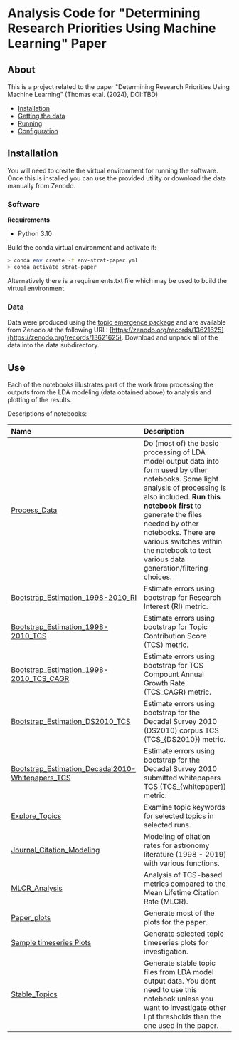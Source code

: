 # Analysis Code for "Determining Research Priorities Using Machine Learning" Paper 

## About
This is a project related to the paper "Determining Research Priorities Using Machine Learning" (Thomas etal. (2024), DOI:TBD) 

- [Installation](#installation)
- [Getting the data](#getting-the-data)
- [Running](#running)
- [Configuration](#configuration)


## Installation

You will need to create the virtual environment for running the software. Once this is installed you can use the provided utility or download the data manually from Zenodo.

### Software 
**Requirements**
- Python 3.10

Build the conda virtual environment and activate it:
```bash
> conda env create -f env-strat-paper.yml
> conda activate strat-paper
```

Alternatively there is a requirements.txt file which may be used to build the virtual environment.

### Data 

Data were produced using the [topic emergence package](https://github.com/abuonomo/topic-emergence-ADS) and are available from Zenodo at the following URL: [https://zenodo.org/records/13621625](https://zenodo.org/records/13621625). Download and unpack all of the data into the data subdirectory. 
 
## Use

Each of the notebooks illustrates part of the work from processing the outputs from the LDA modeling (data obtained above) to analysis and plotting of the results. 

Descriptions of notebooks:

| Name | Description |
| :--- | :---------- | 
| [Process\_Data](notebooks/Process_Data.ipynb) | Do (most of) the basic processing of LDA model output data into form used by other notebooks. Some light analysis of processing is also included. **Run this notebook first** to generate the files needed by other notebooks. There are various switches within the notebook to test various data generation/filtering choices. |  
| [Bootstrap\_Estimation\_1998-2010\_RI](notebooks/Bootstrap_Estimation_1998-2010_RI.ipynb) | Estimate errors using bootstrap for Research Interest (RI) metric. |  
| [Bootstrap\_Estimation\_1998-2010\_TCS](notebooks/Bootstrap_Estimation_1998-2010_TCS.ipynb)| Estimate errors using bootstrap for Topic Contribution Score (TCS) metric. |  
| [Bootstrap\_Estimation\_1998-2010\_TCS\_CAGR]( notebooks/Bootstrap_Estimation_1998-2010_TCS_CAGR.ipynb) | Estimate errors using bootstrap for TCS Compount Annual Growth Rate (TCS\_CAGR) metric. | 
| [Bootstrap\_Estimation\_DS2010\_TCS](notebooks/Bootstrap_Estimation_DS2010_TCS.ipynb)        | Estimate errors using bootstrap for the Decadal Survey 2010 (DS2010) corpus TCS (TCS_{DS2010}) metric. | 
| [Bootstrap\_Estimation\_Decadal2010-Whitepapers\_TCS](notebooks/Bootstrap_Estimation_Decadal2010-Whitepapers_TCS.ipynb) | Estimate errors using bootstrap for the Decadal Survey 2010 submitted whitepapers TCS (TCS_{whitepaper}) metric. | 
| [Explore\_Topics](notebooks/Explore_Topics.ipynb) | Examine topic keywords for selected topics in selected runs. |  
| [Journal\_Citation\_Modeling](notebooks/Journal_Citation_Modeling.ipynb) | Modeling of citation rates for astronomy literature (1998 - 2019) with various functions. | 
| [MLCR\_Analysis](notebooks/MLCR_Analysis.ipynb) | Analysis of TCS-based metrics compared to the Mean Lifetime Citation Rate (MLCR). | 
| [Paper\_plots](notebooks/Paper_plots.ipynb) | Generate most of the plots for the paper. |  
| [Sample timeseries Plots](notebooks/sample_topic_timeseries_plots.ipynb) | Generate selected topic timeseries plots for investigation. |
| [Stable\_Topics](notebooks/Stable_Topics.ipynb) | Generate stable topic files from LDA model output data. You dont need to use this notebook unless you want to investigate other Lpt thresholds than the one used in the paper. |  


